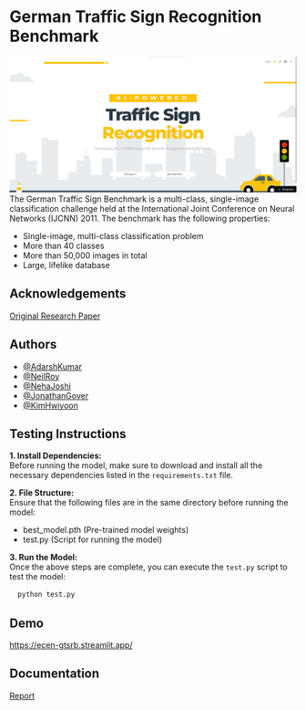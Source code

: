 
# German Traffic Sign Recognition Benchmark
![](https://github.com/adarsh-k-tiwari/GSTRB/blob/main/GTSRB.png?raw=true)
The German Traffic Sign Benchmark is a multi-class, single-image classification challenge held at the International Joint Conference on Neural Networks (IJCNN) 2011. The benchmark has the following properties:

- Single-image, multi-class classification problem
- More than 40 classes
- More than 50,000 images in total
- Large, lifelike database
## Acknowledgements
[Original Research Paper](http://dx.doi.org/10.1016/j.neunet.2012.02.016)

## Authors

- [@AdarshKumar](https://github.com/adarsh-k-tiwari)
- [@NeilRoy](https://github.com/NeilRoy678)
- [@NehaJoshi](https://github.com/nehayj100)
- [@JonathanGover](https://github.com/JonathanGover)
- [@KimHwiyoon](https://github.com/hwiyoonkim)
## Testing Instructions

**1. Install Dependencies:** \
Before running the model, make sure to download and install all the necessary dependencies listed in the ```requirements.txt``` file.

**2. File Structure:** \
Ensure that the following files are in the same directory before running the model:

- best_model.pth (Pre-trained model weights)
- test.py (Script for running the model)

**3. Run the Model:** \
Once the above steps are complete, you can execute the ```test.py``` script to test the model:
```bash
  python test.py
```
## Demo

https://ecen-gtsrb.streamlit.app/


## Documentation

[Report](https://drive.google.com/file/d/1-Cq3amnH3rXuSc9BKq0B3u01fprC-mLV/view?usp=sharing)
